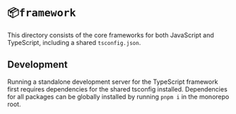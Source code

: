 # `📦framework`

This directory consists of the core frameworks for both JavaScript and TypeScript, including a shared `tsconfig.json`.

## Development

Running a standalone development server for the TypeScript framework first requires dependencies for the shared tsconfig installed. Dependencies for all packages can be globally installed by running `pnpm i` in the monorepo root.
